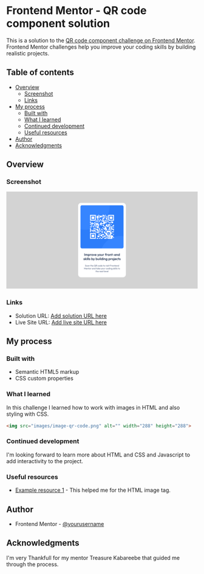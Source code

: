 # Frontend Mentor - QR code component solution

This is a solution to the [QR code component challenge on Frontend Mentor](https://www.frontendmentor.io/challenges/qr-code-component-iux_sIO_H). Frontend Mentor challenges help you improve your coding skills by building realistic projects. 

## Table of contents

- [Overview](#overview)
  - [Screenshot](#screenshot)
  - [Links](#links)
- [My process](#my-process)
  - [Built with](#built-with)
  - [What I learned](#what-i-learned)
  - [Continued development](#continued-development)
  - [Useful resources](#useful-resources)
- [Author](#author)
- [Acknowledgments](#acknowledgments)

## Overview

### Screenshot

![](./images/Screenshot%202022-12-08%20at%2014-50-43%20Document.png)




### Links

- Solution URL: [Add solution URL here](https://github.com/Alberto-12/qr-code-component)
- Live Site URL: [Add live site URL here](https://alberto-12.github.io/qr-code-component/)

## My process

### Built with

- Semantic HTML5 markup
- CSS custom properties

### What I learned

In this challenge I learned how to work with images in HTML and also styling with CSS.

```html
<img src="images/image-qr-code.png" alt="" width="288" height="288">
```

### Continued development

I'm looking forward to learn more about HTML and CSS and Javascript to add interactivity to the project.

### Useful resources

- [Example resource 1](https://www.w3schools.com/tags/tag_img.asp) - This helped me for the HTML image tag.

## Author


- Frontend Mentor - [@yourusername](https://www.frontendmentor.io/profile/Alberto-12)

## Acknowledgments

I'm very Thankfull for my mentor Treasure Kabareebe that guided me through the process.